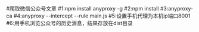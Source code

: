 #爬取微信公众号文章
#1:npm install anyproxy -g
#2:npm install
#3:anyproxy-ca
#4:anyproxy --intercept --rule main.js
#5:设置手机代理为本机ip端口8001
#6:用手机浏览公众号的历史消息，结果存放在dist目录